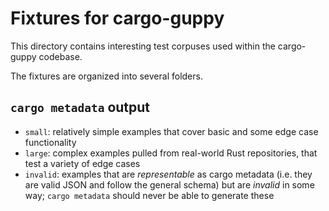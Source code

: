 # Fixtures for cargo-guppy

This directory contains interesting test corpuses used within the cargo-guppy codebase.

The fixtures are organized into several folders.

## `cargo metadata` output

* `small`: relatively simple examples that cover basic and some edge case functionality
* `large`: complex examples pulled from real-world Rust repositories, that test a variety of edge cases
* `invalid`: examples that are *representable* as cargo metadata (i.e. they are valid JSON and follow the general
  schema) but are *invalid* in some way; `cargo metadata` should never be able to generate these
